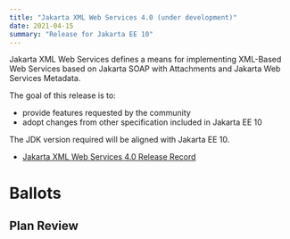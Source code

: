 ```yaml
---
title: "Jakarta XML Web Services 4.0 (under development)"
date: 2021-04-15
summary: "Release for Jakarta EE 10"
---
```

Jakarta XML Web Services defines a means for implementing XML-Based Web Services
based on Jakarta SOAP with Attachments and Jakarta Web Services Metadata.

The goal of this release is to:

* provide features requested by the community
* adopt changes from other specification included in Jakarta EE 10

The JDK version required will be aligned with Jakarta EE 10.

* [Jakarta XML Web Services 4.0 Release Record](https://projects.eclipse.org/projects/ee4j.jaxws/releases/4.0-jakarta-xml-web-services)

# Ballots

## Plan Review
<!--
The Specification Committee Ballot concluded successfully on 2021-xx-xx with the following results.
| Representative                                 | Representative for: | Vote |
|------------------------------------------------|---------------------|------|
| Kenji Kazumura                                 | Fujitsu             |      |
| Dan Bandera, Kevin Sutter                      | IBM                 |      |
| Ed Bratt, Dmitry Kornilov                      | Oracle              |      |
| Andrew Pielage, Matt Gill                      | Payara              |      |
| Scott Stark, Mark Little                       | Red Hat             |      |
| David Blevins, Jean-Louis Monteiro             | Tomitribe           |      |
| Ivar Grimstad                                  | EE4J PMC            |      |
| Marcelo Ancelmo, Martijn Verburg               | Participant Members |      |
| Werner Keil                                    | Committer Members   |      |
| Scott (Congquan) Wang                          | Enterprise Members  |      |
|                                                | Total               |      |
The ballot was run in the [jakarta.ee-spec mailing list]()
-->